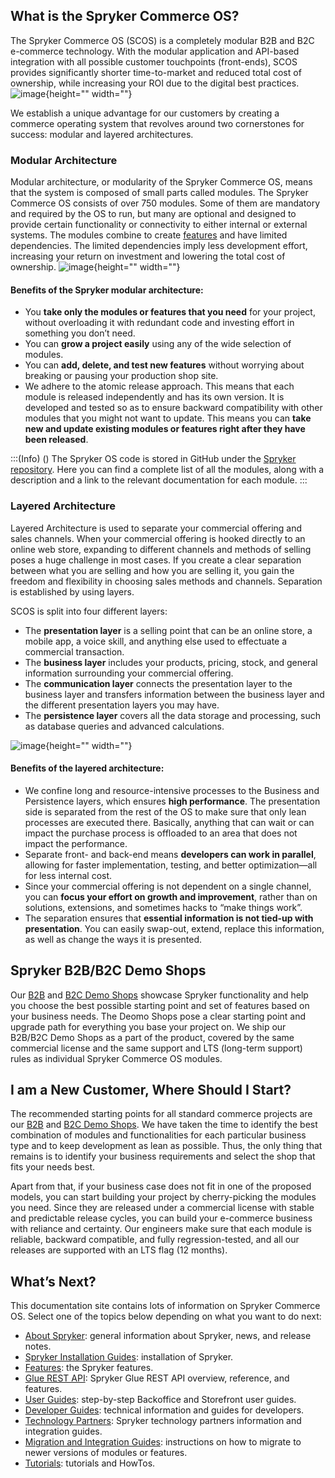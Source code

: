 ## What is the Spryker Commerce OS?
The Spryker Commerce OS (SCOS) is a completely modular B2B and B2C e-commerce technology. With the modular application and API-based integration with all possible customer touchpoints (front-ends), SCOS provides significantly shorter time-to-market and reduced total cost of ownership, while increasing your ROI due to the digital best practices.
![image](https://spryker.s3.eu-central-1.amazonaws.com/docs/About/About+Spryker/Spryker-OS-Overview-RGB-JULY19_Spryker-OS-Overview.png){height="" width=""}

We establish a unique advantage for our customers by creating a commerce operating system that revolves around two cornerstones for success: modular and layered architectures.

### Modular Architecture
Modular architecture, or modularity of the Spryker Commerce OS, means that the system is composed of small parts called modules. The Spryker Commerce OS consists of over 750 modules. Some of them are mandatory and required by the OS to run, but many are optional and designed to provide certain functionality or connectivity to either internal or external systems.
The modules combine to create [features](https://documentation.spryker.com/docs/en/en/features) and have limited dependencies. The limited dependencies imply less development effort, increasing your return on investment and lowering the total cost of ownership.
![image](https://spryker.s3.eu-central-1.amazonaws.com/docs/About/About+Spryker/modularity_transparent.png){height="" width=""}

#### Benefits of the Spryker modular architecture:

* You **take only the modules or features that you need** for your project, without overloading it with redundant code and investing effort in something you don’t need.
* You can **grow a project easily** using any of the wide selection of modules.
* You can **add, delete, and test new features** without worrying about breaking or pausing your production shop site.
* We adhere to the atomic release approach. This means that each module is released independently and has its own version. It is developed and tested so as to ensure backward compatibility with other modules that you might not want to update. This means you can **take new and update existing modules or features right after they have been released**.

:::(Info) ()
The Spryker OS code is stored in GitHub under the [Spryker repository](https://github.com/spryker). Here you can find a complete list of all the modules, along with a description and a link to the relevant documentation for each module.
:::

### Layered Architecture
Layered Architecture is used to separate your commercial offering and sales channels.
When your commercial offering is hooked directly to an online web store, expanding to different channels and methods of selling poses a huge challenge in most cases. If you create a clear separation between what you are selling and how you are selling it, you gain the freedom and flexibility in choosing sales methods and channels. 
Separation is established by using layers. 

SCOS is split into four different layers:

* The **presentation layer**  is a selling point that can be an online store, a mobile app, a voice skill, and anything else used to effectuate a commercial transaction.
* The **business layer** includes your products, pricing, stock, and general information surrounding your commercial offering.
* The **communication layer** connects the presentation layer to the business layer and transfers information between the business layer and the different presentation layers you may have.
* The **persistence layer** covers all the data storage and processing, such as database queries and advanced calculations.

<!---![Spryker layers](https://spryker.s3.eu-central-1.amazonaws.com/docs/About/About+Spryker/spryker_layers.png){height="" width=""}-->

![image](https://spryker.s3.eu-central-1.amazonaws.com/docs/About/About+Spryker/spryker_layers_s.png){height="" width=""}


#### Benefits of the layered architecture:

* We confine long and resource-intensive processes to the Business and Persistence layers, which ensures **high performance**. The presentation side is separated from the rest of the OS to make sure that only lean processes are executed there. Basically, anything that can wait or can impact the purchase process is offloaded to an area that does not impact the performance.
* Separate front- and back-end means **developers can work in parallel**, allowing for faster implementation, testing, and better optimization—all for less internal cost.
* Since your commercial offering is not dependent on a single channel, you can **focus your effort on growth and improvement**, rather than on solutions, extensions, and sometimes hacks to “make things work”.
* The separation ensures that **essential information is not tied-up with presentation**. You can easily swap-out, extend, replace this information, as well as change the ways it is presented.

## Spryker B2B/B2C Demo Shops
Our [B2B](https://documentation.spryker.com/docs/en/en/b2b-suite) and [B2C Demo Shops](https://documentation.spryker.com/docs/en/en/b2c-suite) showcase Spryker functionality and help you choose the best possible starting point and set of features based on your business needs. The Deomo Shops pose a clear starting point and upgrade path for everything you base your project on. We ship our B2B/B2C Demo Shops as a part of the product, covered by the same commercial license and the same support and LTS (long-term support) rules as individual Spryker Commerce OS modules.

## I am a New Customer, Where Should I Start?
The recommended starting points for all standard commerce projects are our [B2B](https://documentation.spryker.com/docs/en/en/b2b-suite#b2b-demo-shop) and [B2C Demo Shops](https://documentation.spryker.com/docs/en/en/b2c-suite#b2c-demo-shop). We have taken the time to identify the best combination of modules and functionalities for each particular business type and to keep development as lean as possible. Thus, the only thing that remains is to identify your business requirements and select the shop that fits your needs best.

Apart from that, if your business case does not fit in one of the proposed models, you can start building your project by cherry-picking the modules you need. Since they are released under a commercial license with stable and predictable release cycles, you can build your e-commerce business with reliance and certainty. Our engineers make sure that each module is reliable, backward compatible, and fully regression-tested, and all our releases are supported with an LTS flag (12 months).

## What’s Next?
This documentation site contains lots of information on Spryker Commerce OS. Select one of the topics below depending on what you want to do next:

* [About Spryker](https://documentation.spryker.com/docs/en/en/demoshops): general information about Spryker, news, and release notes.
* [Spryker Installation Guides](https://documentation.spryker.com/docs/en/en/about-installation): installation of Spryker.
* [Features](https://documentation.spryker.com/docs/en/en/features): the Spryker features.
* [Glue REST API](https://documentation.spryker.com/docs/en/en/glue-rest-api): Spryker Glue REST API overview, reference, and features.
* [User Guides](https://documentation.spryker.com/docs/en/en/about-user-guides): step-by-step Backoffice and Storefront user guides.
* [Developer Guides](https://documentation.spryker.com/docs/en/en/about-developer-guides): technical information and guides for developers. 
* [Technology Partners](https://documentation.spryker.com/docs/en/en/partner-integration): Spryker technology partners information and integration guides.
* [Migration and Integration Guides](https://documentation.spryker.com/docs/en/en/about-migration-integration): instructions on how to migrate to newer versions of modules or features.
* [Tutorials](https://documentation.spryker.com/docs/en/en/about-tutorials): tutorials and HowTos.

